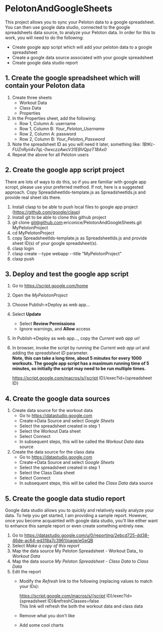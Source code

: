 # PelotonAndGoogleSheets

This project allows you to sync your Peloton data to a google spreadsheet.  You can then use google data studio, connected to the google spreadsheets data source, to analyze your Peloton data.  In order for this to work, you will need to do the following:
* Create google app script which will add your peloton data to a google spreadsheet
* Create a google data source associated with your google spreadsheet
* Create google data studio report

## 1. Create the google spreadsheet which will contain your Peloton data
1. Create three sheets
    * Workout Data
    * Class Data
    * Properties
1. In the Properties sheet, add the following:
    * Row 1, Column A: username
    * Row 1, Column B: _Your_Peloton_Username_
    * Row 2, Column A: password
    * Row 2, Column B: _Your_Peloton_Password_
1. Note the spreadsheet ID as you will need it later, something like: _1BtKc-FUZnRyii4v7qL-0wxczzAwcV31EBVQpzT18Ax0_
1. Repeat the above for all Peloton users

## 2. Create the google app script project
There are lots of ways to do this, so if you are familiar with google app scropt, please use your preferred method.  If not, here is a suggested approach.
Copy SpreadsheetIds-template.js as SpreadsheetIds.js and provide real sheet ids there.
1. Install clasp to be able to push local files to google app project (https://github.com/google/clasp) 
1. Install git to be able to clone this github project
1. git clone git@github.com:ericonice/PelotonAndGoogleSheets.git MyPelotonProject
1. cd MyPelotonProject
1. copy SpreadsheetIds-template.js as SpreadsheetIds.js and provide sheet ID(s) of your google spreadsheet(s).
1. clasp login
1. clasp create --type webapp --title "MyPelotonProject" 
1. clasp push

## 3. Deploy and test the google app script
1. Go to https://script.google.com/home
1. Open the _MyPelotonProject_
1. Choose Publish->Deploy as web app...
1. Select **Update**
    * Select **Review Permissions**
    * Ignore warnings, and **Allow** access
1. In Publish->Deploy as web app..., copy the _Current web app url_
1. In browser, invoke the script by running the _Current web app url_ and adding the _spreadsheet ID_ parameter.  
**Note, this can take a long time, about 5 minutes for every 1000 workouts.  The google app script has a maximum running time of 5 minutes, so initially the script may need to be run multiple times.** 

    https://script.google.com/macros/s/{script ID}/exec?id={spreadsheet ID}
  
  
## 4. Create the google data sources
1. Create data source for the workout data
    * Go to https://datastudio.google.com
    * Create->Data Source and select _Google Sheets_
    * Select the spreadsheet created in step 1
    * Select the Workout Data sheet     
    * Select Connect 
    * In subsequent steps, this will be called the _Workout Data_ data source
1. Create the data source for the class data
    * Go to https://datastudio.google.com
    * Create->Data Source and select _Google Sheets_
    * Select the spreadsheet created in step 1
    * Select the Class Data sheet
    * Select Connect 
    * In subsequent steps, this will be called the _Class Data_ data source
  
## 5. Create the google data studio report
Google data studio allows you to quickly and relatively easily analyze your data.  To help you get started, I am providing a sample report.  However, once you become acquainted with google data studio, you'll like either want to enhance this sample report or even create something entirely new.
1. Go to https://datastudio.google.com/u/0/reporting/2ebcd725-dd38-46de-ac64-ed318a7c3961/page/eGeQB
1. Select _Make a copy of this report_
1. Map the data source My Peloton Spreadsheet - Workout Data_ to _Workout Data_
1. Map the data source _My Peloton Spreadsheet - Class Data_ to _Class Data_
1. Edit the report
    * Modify the _Refresh_ link to the following (replacing values to match your IDs):
    
        https://script.google.com/macros/s/{script ID}/exec?id={spreadsheet ID}&refreshClasses=false  
        This link will refresh the both the workout data and class data
    * Remove what you don't like
    * Add some cool charts
    
 

